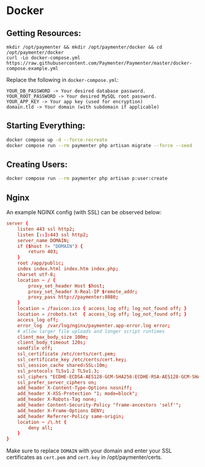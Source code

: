 # Docker

## Getting Resources:
```
mkdir /opt/paymenter && mkdir /opt/paymenter/docker && cd /opt/paymenter/docker
curl -Lo docker-compose.yml https://raw.githubusercontent.com/Paymenter/Paymenter/master/docker-compose.example.yml
```

Replace the following in `docker-compose.yml`:
```
YOUR_DB_PASSWORD -> Your desired database password.
YOUR_ROOT_PASSWORD -> Your desired MySQL root password.
YOUR_APP_KEY -> Your app key (used for encryption)
domain.tld -> Your domain (with subdomain if applicable)
```

## Starting Everything:
```bash
docker compose up -d --force-recreate
docker compose run --rm paymenter php artisan migrate --force --seed
```

## Creating Users:
```bash
docker compose run --rm paymenter php artisan p:user:create
```

## Nginx

An example NGINX config (with SSL) can be observed below:
```conf
server {
    listen 443 ssl http2;
    listen [::]:443 ssl http2;
    server_name DOMAIN;
    if ($host != "DOMAIN") {
        return 403;
    }
    root /app/public;
    index index.html index.htm index.php;
    charset utf-8;
    location ~ / {
        proxy_set_header Host $host;
        proxy_set_header X-Real-IP $remote_addr;
        proxy_pass http://paymenter:8080;
    }
    location = /favicon.ico { access_log off; log_not_found off; }
    location = /robots.txt  { access_log off; log_not_found off; }
    access_log off;
    error_log  /var/log/nginx/paymenter.app-error.log error;
    # allow larger file uploads and longer script runtimes
    client_max_body_size 100m;
    client_body_timeout 120s;
    sendfile off;
    ssl_certificate /etc/certs/cert.pem;
    ssl_certificate_key /etc/certs/cert.key;
    ssl_session_cache shared:SSL:10m;
    ssl_protocols TLSv1.2 TLSv1.3;
    ssl_ciphers "ECDHE-ECDSA-AES128-GCM-SHA256:ECDHE-RSA-AES128-GCM-SHA256:ECDHE-ECDSA-AES256-GCM-SHA384:ECDHE-RSA-AES256-GCM-SHA384:ECDHE-ECDSA-CHACHA20-POLY1305:ECDHE-RSA-CHACHA20-POLY1305:DHE-RSA-AES128-GCM-SHA256:DHE-RSA-AES256-GCM-SHA384";
    ssl_prefer_server_ciphers on;
    add_header X-Content-Type-Options nosniff;
    add_header X-XSS-Protection "1; mode=block";
    add_header X-Robots-Tag none;
    add_header Content-Security-Policy "frame-ancestors 'self'";
    add_header X-Frame-Options DENY;
    add_header Referrer-Policy same-origin;
    location ~ /\.ht {
        deny all;
    }
}
```
Make sure to replace `DOMAIN` with your domain and enter your SSL certificates as `cert.pem` and `cert.key` in /opt/paymenter/certs.
